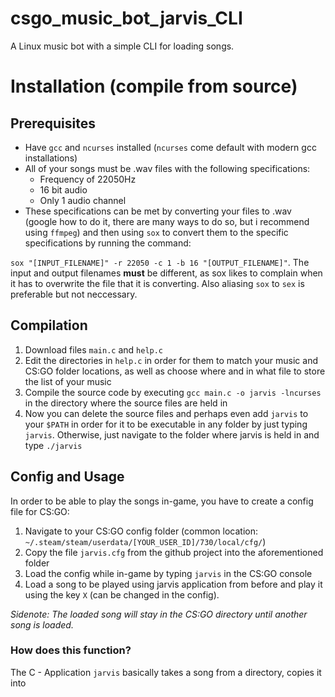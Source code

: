 # csgo_music_bot_jarvis_CLI
A Linux music bot with a simple CLI for loading songs.
# Installation (compile from source)
## Prerequisites
* Have `gcc` and `ncurses` installed (`ncurses` come default with modern gcc installations)
* All of your songs must be .wav files with the following specifications:
    * Frequency of 22050Hz
    * 16 bit audio
    * Only 1 audio channel
* These specifications can be met by converting your files to .wav (google how to do it, there are many ways to do so, but i recommend using `ffmpeg`) and then using `sox` to convert them to the specific specifications by running the command:

`sox "[INPUT_FILENAME]" -r 22050 -c 1 -b 16 "[OUTPUT_FILENAME]"`. The input and output filenames **must** be different, as sox likes to complain when it has to overwrite the file that it is converting. Also aliasing `sox` to `sex` is preferable but not neccessary.
## Compilation
1. Download files `main.c` and `help.c`
2. Edit the directories in `help.c` in order for them to match your music and CS:GO folder locations, as well as choose where and in what file to store the list of your music
3. Compile the source code by executing `gcc main.c -o jarvis -lncurses` in the directory where the source files are held in
4. Now you can delete the source files and perhaps even add `jarvis` to your `$PATH` in order for it to be executable in any folder by just typing `jarvis`. Otherwise, just navigate to the folder where jarvis is held in and type `./jarvis`
## Config and Usage
In order to be able to play the songs in-game, you have to create a config file for CS:GO:
1. Navigate to your CS:GO config folder (common location: `~/.steam/steam/userdata/[YOUR_USER_ID]/730/local/cfg/`)
2. Copy the file `jarvis.cfg` from the github project into the aforementioned folder
3. Load the config while in-game by typing `jarvis` in the CS:GO console
4. Load a song to be played using jarvis application from before and play it using the key `X` (can be changed in the config). 

*Sidenote: The loaded song will stay in the CS:GO directory until another song is loaded.*

### How does this function?
The C - Application `jarvis` basically takes a song from a directory, copies it into 
